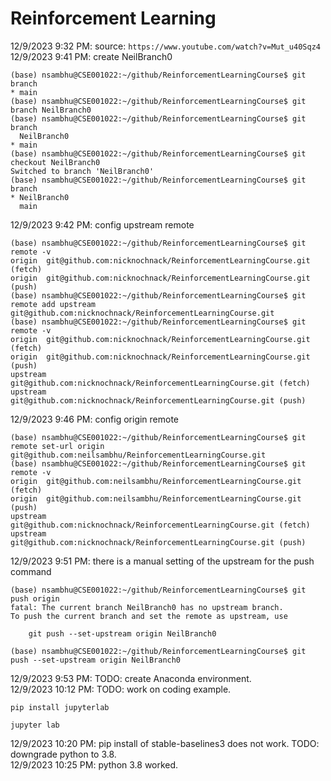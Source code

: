 # Reinforcement Learning
12/9/2023 9:32 PM: source: `https://www.youtube.com/watch?v=Mut_u40Sqz4`
12/9/2023 9:41 PM: create NeilBranch0
```
(base) nsambhu@CSE001022:~/github/ReinforcementLearningCourse$ git branch
* main
(base) nsambhu@CSE001022:~/github/ReinforcementLearningCourse$ git branch NeilBranch0
(base) nsambhu@CSE001022:~/github/ReinforcementLearningCourse$ git branch
  NeilBranch0
* main
(base) nsambhu@CSE001022:~/github/ReinforcementLearningCourse$ git checkout NeilBranch0 
Switched to branch 'NeilBranch0'
(base) nsambhu@CSE001022:~/github/ReinforcementLearningCourse$ git branch
* NeilBranch0
  main
```
12/9/2023 9:42 PM: config upstream remote
```
(base) nsambhu@CSE001022:~/github/ReinforcementLearningCourse$ git remote -v
origin	git@github.com:nicknochnack/ReinforcementLearningCourse.git (fetch)
origin	git@github.com:nicknochnack/ReinforcementLearningCourse.git (push)
(base) nsambhu@CSE001022:~/github/ReinforcementLearningCourse$ git remote add upstream git@github.com:nicknochnack/ReinforcementLearningCourse.git
(base) nsambhu@CSE001022:~/github/ReinforcementLearningCourse$ git remote -v
origin	git@github.com:nicknochnack/ReinforcementLearningCourse.git (fetch)
origin	git@github.com:nicknochnack/ReinforcementLearningCourse.git (push)
upstream	git@github.com:nicknochnack/ReinforcementLearningCourse.git (fetch)
upstream	git@github.com:nicknochnack/ReinforcementLearningCourse.git (push)
```
12/9/2023 9:46 PM: config origin remote
```
(base) nsambhu@CSE001022:~/github/ReinforcementLearningCourse$ git remote set-url origin git@github.com:neilsambhu/ReinforcementLearningCourse.git
(base) nsambhu@CSE001022:~/github/ReinforcementLearningCourse$ git remote -v
origin	git@github.com:neilsambhu/ReinforcementLearningCourse.git (fetch)
origin	git@github.com:neilsambhu/ReinforcementLearningCourse.git (push)
upstream	git@github.com:nicknochnack/ReinforcementLearningCourse.git (fetch)
upstream	git@github.com:nicknochnack/ReinforcementLearningCourse.git (push)
```
12/9/2023 9:51 PM: there is a manual setting of the upstream for the push command
```
(base) nsambhu@CSE001022:~/github/ReinforcementLearningCourse$ git push origin
fatal: The current branch NeilBranch0 has no upstream branch.
To push the current branch and set the remote as upstream, use

    git push --set-upstream origin NeilBranch0

(base) nsambhu@CSE001022:~/github/ReinforcementLearningCourse$ git push --set-upstream origin NeilBranch0 
```
12/9/2023 9:53 PM: TODO: create Anaconda environment.  
12/9/2023 10:12 PM: TODO: work on coding example.  
```
pip install jupyterlab
```
```
jupyter lab
```
12/9/2023 10:20 PM: pip install of stable-baselines3 does not work. TODO: downgrade python to 3.8.  
12/9/2023 10:25 PM: python 3.8 worked.  

